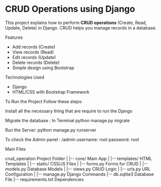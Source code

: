  # CRUD Operations using Django

This project explains how to perform **CRUD operations** (Create, Read, Update, Delete) in Django. CRUD helps you manage records in a database.

Features
- Add records (Create)
- View records (Read)
- Edit records (Update)
- Delete records (Delete)
- Simple design using Bootstrap

Technologies Used
- Django
- HTML/CSS with Bootstrap Framework

To Run the Project
   Follow these steps:

Install all the necessary thing that are require to run the Django 

Migrate the database : In Terminal
    python manage.py migrate

Run the Server:
    python manage.py runserver

To check the Admin panel :
    /admin
    username: root
    password: root

Main Files

crud_operation          Project Folder
|
|-- core/               Main App
|   |-- templates/      HTML Templates
|   |-- static/         CSS/JS Files
|   |-- forms.py        Forms for CRUD
|   |-- models.py       Database Models
|   |-- views.py        CRUD Logic
|   |-- urls.py         URL Configuration
|
|-- manage.py           Django Commands
|-- db.sqlite3          Database File
|-- requirements.txt    Dependencies

